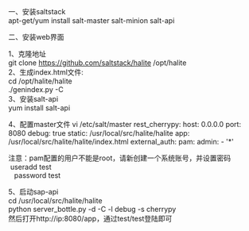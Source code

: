 一、安装saltstack  
 apt-get/yum   install salt-master salt-minion salt-api
 
 二、安装web界面
 
 1、克隆地址  
git clone https://github.com/saltstack/halite  /opt/halite  
2、生成index.html文件:   
cd /opt/halite/halite  
./genindex.py -C  
3、安装salt-api  
yum install salt-api  

4、配置master文件
vi /etc/salt/master
rest_cherrypy:
    host: 0.0.0.0
    port: 8080
    debug: true
    static: /usr/local/src/halite/halite
    app: /usr/local/src/halite/halite/index.html
external_auth:
    pam:
      admin:
            - '*'
           
        
注意：pam配置的用户不能是root，请新创建一个系统账号，并设置密码
    useradd test  
    password test

5、启动sap-api  
cd /usr/local/src/halite/halite  
python server_bottle.py -d -C -l debug -s cherrypy  
然后打开http://ip:8080/app，通过test/test登陆即可
